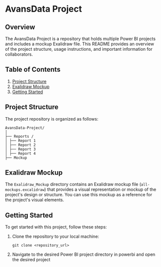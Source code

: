 # AvansData Project

## Overview

The AvansData Project is a repository that holds multiple Power BI projects and includes a mockup Exalidraw file. This README provides an overview of the project structure, usage instructions, and important information for collaborators.

## Table of Contents

1. [Project Structure](#project-structure)
3. [Exalidraw Mockup](#exalidraw-mockup)
4. [Getting Started](#getting-started)

## Project Structure

The project repository is organized as follows:

```
AvansData-Project/
│
├── Reports /
│ ├── Report 1
│ ├── Report 2
│ ├── Report 3
│ ├── Report 4
├── Mockup
```

## Exalidraw Mockup

The `Exalidraw_Mockup` directory contains an Exalidraw mockup file (`all-mockups.excalidraw`) that provides a visual representation or mockup of the project's design or structure. You can use this mockup as a reference for the project's visual elements.


## Getting Started

To get started with this project, follow these steps:

1. Clone the repository to your local machine:

   ```shell
   git clone <repository_url>
   ```

2. Navigate to the desired Power BI project directory in powerbi and open the desired project



